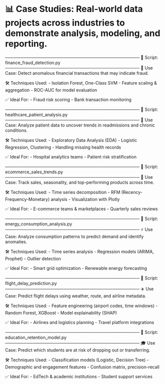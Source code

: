 
📊 Case Studies: Real-world data projects across industries to demonstrate analysis, modeling, and reporting.
===========================================

────────────────────────────────────────────
📄 Script: finance_fraud_detection.py
────────────────────────────────────────────
💼 Use Case:
    Detect anomalous financial transactions that may indicate fraud.

🛠️ Techniques Used:
    - Isolation Forest, One-Class SVM
    - Feature scaling & aggregation
    - ROC-AUC for model evaluation

✅ Ideal For:
    - Fraud risk scoring
    - Bank transaction monitoring

────────────────────────────────────────────
📄 Script: healthcare_patient_analysis.py
────────────────────────────────────────────
🏥 Use Case:
    Analyze patient data to uncover trends in readmissions and chronic conditions.

🛠️ Techniques Used:
    - Exploratory Data Analysis (EDA)
    - Logistic Regression, Clustering
    - Handling missing health records

✅ Ideal For:
    - Hospital analytics teams
    - Patient risk stratification

────────────────────────────────────────────
📄 Script: ecommerce_sales_trends.py
────────────────────────────────────────────
🛒 Use Case:
    Track sales, seasonality, and top-performing products across time.

🛠️ Techniques Used:
    - Time series decomposition
    - RFM (Recency-Frequency-Monetary) analysis
    - Visualization with Plotly

✅ Ideal For:
    - E-commerce teams & marketplaces
    - Quarterly sales reviews

────────────────────────────────────────────
📄 Script: energy_consumption_analysis.py
────────────────────────────────────────────
⚡ Use Case:
    Analyze consumption patterns to predict demand and identify anomalies.

🛠️ Techniques Used:
    - Time series analysis
    - Regression models (ARIMA, Prophet)
    - Outlier detection

✅ Ideal For:
    - Smart grid optimization
    - Renewable energy forecasting

────────────────────────────────────────────
📄 Script: flight_delay_prediction.py
────────────────────────────────────────────
✈️ Use Case:
    Predict flight delays using weather, route, and airline metadata.

🛠️ Techniques Used:
    - Feature engineering (airport codes, time windows)
    - Random Forest, XGBoost
    - Model explainability (SHAP)

✅ Ideal For:
    - Airlines and logistics planning
    - Travel platform integrations

────────────────────────────────────────────
📄 Script: education_retention_model.py
────────────────────────────────────────────
🎓 Use Case:
    Predict which students are at risk of dropping out or transferring.

🛠️ Techniques Used:
    - Classification models (Logistic, Decision Tree)
    - Demographic and engagement features
    - Confusion matrix, precision-recall

✅ Ideal For:
    - EdTech & academic institutions
    - Student support services
